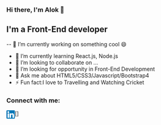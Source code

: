 ### Hi there, I'm Alok 👋

## I'm a Front-End developer
-- 🔭 I’m currently working on something cool 😄
- 🌱 I’m currently learning React.js, Node.js
- 👯 I’m looking to collaborate on ...
- 🤔 I’m looking for opportunity in Front-End Development
- 💬 Ask me about HTML5/CSS3/Javascript/Bootstrap4
- ⚡ Fun fact:I love to Travelling and Watching Cricket

### Connect with me:

[<img align="left" alt="image" width="22px" src="linkedin.png">]
